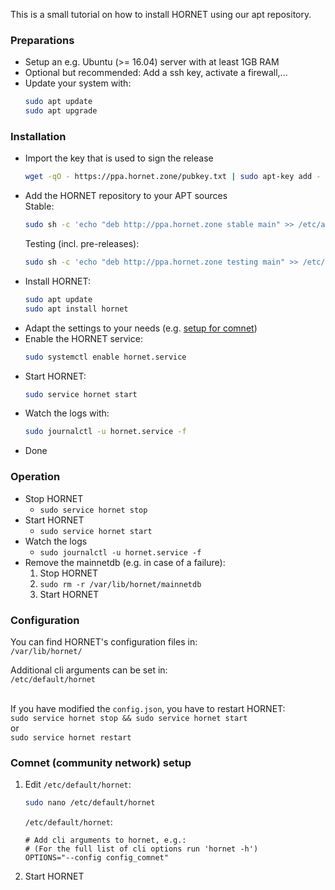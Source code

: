 This is a small tutorial on how to install HORNET using our apt repository.

### Preparations

- Setup an e.g. Ubuntu (>= 16.04) server with at least 1GB RAM
- Optional but recommended: Add a ssh key, activate a firewall,...
- Update your system with:<br>
  ```bash
  sudo apt update
  sudo apt upgrade
  ```

### Installation

- Import the key that is used to sign the release
  ```bash
  wget -qO - https://ppa.hornet.zone/pubkey.txt | sudo apt-key add -
  ```
- Add the HORNET repository to your APT sources<br>
  Stable:
  ```bash
  sudo sh -c 'echo "deb http://ppa.hornet.zone stable main" >> /etc/apt/sources.list.d/hornet.list'
  ```
  Testing (incl. pre-releases):<br>
  ```bash
  sudo sh -c 'echo "deb http://ppa.hornet.zone testing main" >> /etc/apt/sources.list.d/hornet.list'
  ```
- Install HORNET:
  ```bash
  sudo apt update
  sudo apt install hornet
  ```
- Adapt the settings to your needs (e.g. [setup for comnet](#comnet-community-network-setup))
- Enable the HORNET service:
  ```bash
  sudo systemctl enable hornet.service
  ```
- Start HORNET:
  ```bash
  sudo service hornet start
  ```
- Watch the logs with:
  ```bash
  sudo journalctl -u hornet.service -f
  ```
- Done

### Operation

- Stop HORNET
  - `sudo service hornet stop`
- Start HORNET
  - `sudo service hornet start`
- Watch the logs
  - `sudo journalctl -u hornet.service -f`
- Remove the mainnetdb (e.g. in case of a failure):
  1. Stop HORNET
  2. `sudo rm -r /var/lib/hornet/mainnetdb`
  3. Start HORNET

### Configuration

You can find HORNET's configuration files in:<br>
`/var/lib/hornet/`<br>

Additional cli arguments can be set in:<br>
`/etc/default/hornet`<br><br>

If you have modified the `config.json`, you have to restart HORNET:<br>
`sudo service hornet stop && sudo service hornet start`<br>
or<br>
`sudo service hornet restart`

### Comnet (community network) setup

1. Edit `/etc/default/hornet`:
   ```bash
   sudo nano /etc/default/hornet
   ```
   `/etc/default/hornet`:
   ```
   # Add cli arguments to hornet, e.g.:
   # (For the full list of cli options run 'hornet -h')
   OPTIONS="--config config_comnet"
   ```
2. Start HORNET
